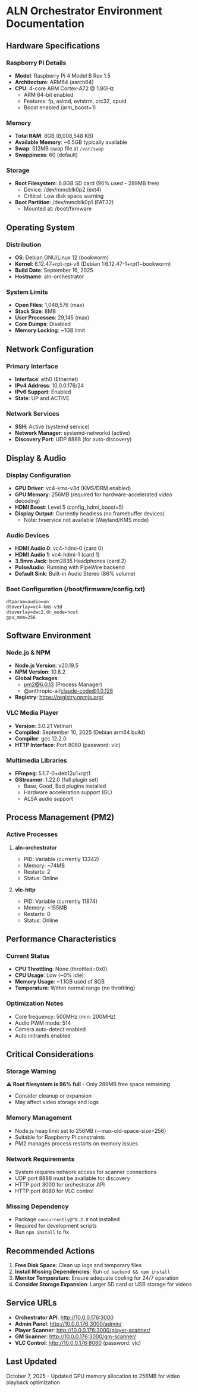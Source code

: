 # ALN Orchestrator Environment Documentation

## Hardware Specifications

### Raspberry Pi Details
- **Model**: Raspberry Pi 4 Model B Rev 1.5
- **Architecture**: ARM64 (aarch64)
- **CPU**: 4-core ARM Cortex-A72 @ 1.8GHz
  - ARM 64-bit enabled
  - Features: fp, asimd, evtstrm, crc32, cpuid
  - Boost enabled (arm_boost=1)

### Memory
- **Total RAM**: 8GB (8,008,548 KB)
- **Available Memory**: ~6.5GB typically available
- **Swap**: 512MB swap file at `/var/swap`
- **Swappiness**: 60 (default)

### Storage
- **Root Filesystem**: 6.8GB SD card (96% used - 289MB free)
  - Device: /dev/mmcblk0p2 (ext4)
  - Critical: Low disk space warning
- **Boot Partition**: /dev/mmcblk0p1 (FAT32)
  - Mounted at: /boot/firmware

## Operating System

### Distribution
- **OS**: Debian GNU/Linux 12 (bookworm)
- **Kernel**: 6.12.47+rpt-rpi-v8 (Debian 1:6.12.47-1+rpt1~bookworm)
- **Build Date**: September 16, 2025
- **Hostname**: aln-orchestrator

### System Limits
- **Open Files**: 1,048,576 (max)
- **Stack Size**: 8MB
- **User Processes**: 29,145 (max)
- **Core Dumps**: Disabled
- **Memory Locking**: ~1GB limit

## Network Configuration

### Primary Interface
- **Interface**: eth0 (Ethernet)
- **IPv4 Address**: 10.0.0.176/24
- **IPv6 Support**: Enabled
- **State**: UP and ACTIVE

### Network Services
- **SSH**: Active (systemd service)
- **Network Manager**: systemd-networkd (active)
- **Discovery Port**: UDP 8888 (for auto-discovery)

## Display & Audio

### Display Configuration
- **GPU Driver**: vc4-kms-v3d (KMS/DRM enabled)
- **GPU Memory**: 256MB (required for hardware-accelerated video decoding)
- **HDMI Boost**: Level 5 (config_hdmi_boost=5)
- **Display Output**: Currently headless (no framebuffer devices)
  - Note: tvservice not available (Wayland/KMS mode)

### Audio Devices
- **HDMI Audio 0**: vc4-hdmi-0 (card 0)
- **HDMI Audio 1**: vc4-hdmi-1 (card 1)
- **3.5mm Jack**: bcm2835 Headphones (card 2)
- **PulseAudio**: Running with PipeWire backend
- **Default Sink**: Built-in Audio Stereo (86% volume)

### Boot Configuration (/boot/firmware/config.txt)
```
dtparam=audio=on
dtoverlay=vc4-kms-v3d
dtoverlay=dwc2,dr_mode=host
gpu_mem=256
```

## Software Environment

### Node.js & NPM
- **Node.js Version**: v20.19.5
- **NPM Version**: 10.8.2
- **Global Packages**:
  - pm2@6.0.13 (Process Manager)
  - @anthropic-ai/claude-code@1.0.128
- **Registry**: https://registry.npmjs.org/

### VLC Media Player
- **Version**: 3.0.21 Vetinari
- **Compiled**: September 10, 2025 (Debian arm64 build)
- **Compiler**: gcc 12.2.0
- **HTTP Interface**: Port 8080 (password: vlc)

### Multimedia Libraries
- **FFmpeg**: 5.1.7-0+deb12u1+rpt1
- **GStreamer**: 1.22.0 (full plugin set)
  - Base, Good, Bad plugins installed
  - Hardware acceleration support (GL)
  - ALSA audio support

## Process Management (PM2)

### Active Processes
1. **aln-orchestrator**
   - PID: Variable (currently 13342)
   - Memory: ~74MB
   - Restarts: 2
   - Status: Online

2. **vlc-http**
   - PID: Variable (currently 11874)
   - Memory: ~155MB
   - Restarts: 0
   - Status: Online

## Performance Characteristics

### Current Status
- **CPU Throttling**: None (throttled=0x0)
- **CPU Usage**: Low (~0% idle)
- **Memory Usage**: ~1.1GB used of 8GB
- **Temperature**: Within normal range (no throttling)

### Optimization Notes
- Core frequency: 500MHz (min: 200MHz)
- Audio PWM mode: 514
- Camera auto-detect enabled
- Auto initramfs enabled

## Critical Considerations

### Storage Warning
⚠️ **Root filesystem is 96% full** - Only 289MB free space remaining
- Consider cleanup or expansion
- May affect video storage and logs

### Memory Management
- Node.js heap limit set to 256MB (--max-old-space-size=256)
- Suitable for Raspberry Pi constraints
- PM2 manages process restarts on memory issues

### Network Requirements
- System requires network access for scanner connections
- UDP port 8888 must be available for discovery
- HTTP port 3000 for orchestrator API
- HTTP port 8080 for VLC control

### Missing Dependency
- Package `concurrently@^8.2.0` not installed
- Required for development scripts
- Run `npm install` to fix

## Recommended Actions

1. **Free Disk Space**: Clean up logs and temporary files
2. **Install Missing Dependencies**: Run `cd backend && npm install`
3. **Monitor Temperature**: Ensure adequate cooling for 24/7 operation
4. **Consider Storage Expansion**: Larger SD card or USB storage for videos

## Service URLs

- **Orchestrator API**: http://10.0.0.176:3000
- **Admin Panel**: http://10.0.0.176:3000/admin/
- **Player Scanner**: http://10.0.0.176:3000/player-scanner/
- **GM Scanner**: http://10.0.0.176:3000/gm-scanner/
- **VLC Control**: http://10.0.0.176:8080 (password: vlc)

## Last Updated
October 7, 2025 - Updated GPU memory allocation to 256MB for video playback optimization